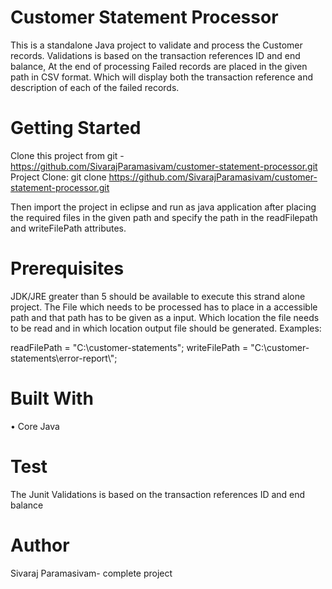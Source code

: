 # Customer Statement Processor
This is a standalone Java project to validate and process the Customer records.
Validations is based on the transaction references ID and end balance, At the end of processing Failed records are placed in the given path in CSV format.
Which will display both the transaction reference and description of each of the failed records.

# Getting Started

  Clone this project from  git - https://github.com/SivarajParamasivam/customer-statement-processor.git
  Project Clone:
  git clone https://github.com/SivarajParamasivam/customer-statement-processor.git

  Then import the project in eclipse and run as java application after placing the required files in the given path and specify the path in the readFilepath and writeFilePath attributes.

# Prerequisites

  JDK/JRE greater than 5 should be available to execute this strand alone project.
  The File which needs to be processed has to place  in a accessible path and that path has to be given as a input.
  Which location the file needs to be read and in which location output file should be generated.
  Examples:

   readFilePath = "C:\\customer-statements";
   writeFilePath = "C:\\customer-statements\\error-report\\";

# Built With
  •	Core Java 
  
# Test
   The Junit Validations is based on the transaction references ID and end balance 
 
# Author
  Sivaraj Paramasivam- complete project  


